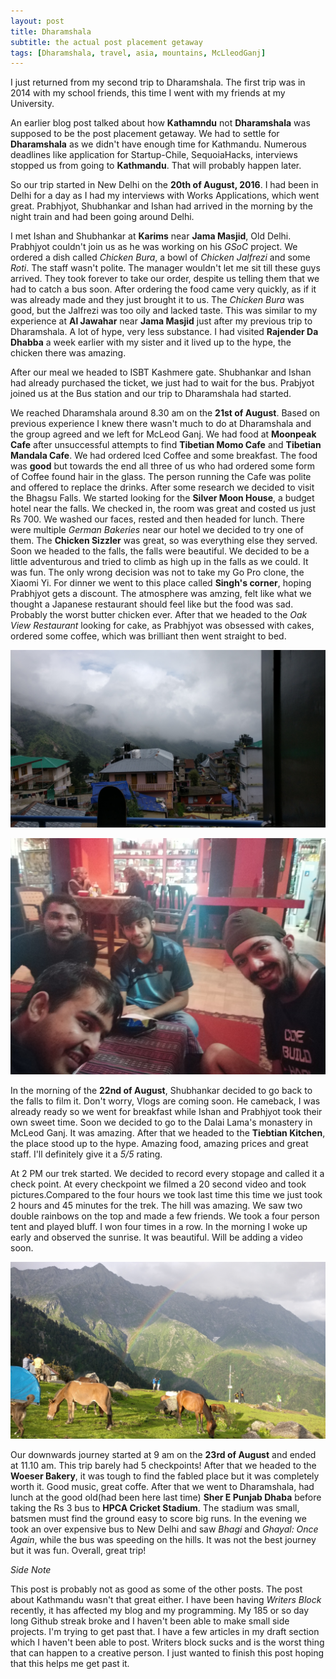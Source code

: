 ```yaml
---
layout: post
title: Dharamshala
subtitle: the actual post placement getaway
tags: [Dharamshala, travel, asia, mountains, McLleodGanj]
---
```



I just returned from my second trip to Dharamshala. The first trip was in 2014 with my school friends, this time I went with my friends at my University.

An earlier blog post talked about how **Kathamndu** not **Dharamshala** was supposed to be the post placement getaway. We had to settle for **Dharamshala** as we didn't have enough time for Kathmandu. Numerous deadlines like application for Startup-Chile, SequoiaHacks, interviews stopped us from going to **Kathmandu**. That will probably happen later.

So our trip started in New Delhi on the **20th of August, 2016**. I had been in Delhi for a day as I had my interviews with Works Applications, which went great. Prabhjyot, Shubhankar and Ishan had arrived in the morning by the night train and had been going around Delhi.

I met Ishan and Shubhankar at **Karims** near **Jama Masjid**, Old Delhi. Prabhjyot couldn't join us as he was working on his *GSoC* project. We ordered a dish called *Chicken Bura*, a bowl of *Chicken Jalfrezi* and some *Roti*. The staff wasn't polite. The manager wouldn't let me sit till these guys arrived. They took forever to take our order, despite us telling them that we had to catch a bus soon. After ordering the food came very quickly, as if it was already made and they just brought it to us. The *Chicken Bura* was good, but the Jalfrezi was too oily and lacked taste. This was similar to my experience at **Al Jawahar** near **Jama Masjid** just after my previous trip to Dharamshala. A lot of hype, very less substance. I had visited **Rajender Da Dhabba** a week earlier with my sister and it lived up to the hype, the chicken there was amazing.

After our meal we headed to ISBT Kashmere gate. Shubhankar and Ishan had already purchased the ticket, we just had to wait for the bus. Prabjyot joined us at the Bus station and our trip to Dharamshala had started.

We reached Dharamshala around 8.30 am on the **21st of August**. Based on previous experience I knew there wasn't much to do at Dharamshala and the group agreed and we left for McLeod Ganj. We had food at **Moonpeak Cafe** after unsuccessful attempts to find **Tibetian Momo Cafe** and **Tibetian Mandala Cafe**. We had ordered Iced Coffee and some breakfast. The food was **good** but towards the end all three of us who had ordered some form of Coffee found hair in the glass. The person running the Cafe was polite and offered to replace the drinks. After some research we decided to visit the Bhagsu Falls. We started looking for the **Silver Moon House**, a budget hotel near the falls. We checked in, the room was great and costed us just Rs 700. We washed our faces, rested and then headed for lunch. There were multiple *German Bakeries* near our hotel we decided to try one of them. The **Chicken Sizzler** was great, so was everything else they served. Soon we headed to the falls, the falls were beautiful. We decided to be a little adventurous and tried to climb as high up in the falls as we could. It was fun. The only wrong decision was not to take my Go Pro clone, the Xiaomi Yi. For dinner we went to this place called **Singh's corner**, hoping Prabhjyot gets a discount. The atmosphere was amzing, felt like what we thought a Japanese restaurant should feel like but the food was sad. Probably the worst butter chicken ever. After that we headed to the *Oak View Restaurant* looking for cake, as Prabhjyot was obsessed with cakes, ordered some coffee, which was brilliant then went straight to bed.

![Hotel Near Bhagsu](/img/blog/dharamsala/hotel.jpg)


![Singh's Corner](/img/blog/dharamsala/singhs.jpg)


In the morning of the **22nd of August**, Shubhankar decided to go back to the falls to film it. Don't worry, Vlogs are coming soon. He cameback, I was already ready so we went for breakfast while Ishan and Prabhjyot took their own sweet time. Soon we decided to go to the Dalai Lama's monastery in McLeod Ganj. It was amazing. After that we headed to the **Tiebtian Kitchen**, the place stood up to the hype. Amazing food, amazing prices and great staff. I'll definitely give it a *5/5* rating.

At 2 PM our trek started. We decided to record every stopage and called it a check point. At every checkpoint we filmed a 20 second video and took pictures.Compared to the four hours we took last time this time we just took 2 hours and 45 minutes for the trek. The hill was amazing. We saw two double rainbows on the top and made a few friends. We took a four person tent and played bluff. I won four times in a row. In the morning I woke up early and observed the sunrise. It was beautiful. Will be adding a video soon.

![Rainbow](/img/blog/dharamsala/rainbow.jpg)

Our downwards journey started at 9 am on the **23rd of August** and ended at 11.10 am. This trip barely had 5 checkpoints! After that we headed to the **Woeser Bakery**, it was tough to find the fabled place but it was completely worth it. Good music, great coffe. After that we went to Dharamshala, had lunch at the good old(had been here last time) **Sher E Punjab Dhaba** before taking the Rs 3 bus to **HPCA Cricket Stadium**. The stadium was small, batsmen must find the ground easy to score big runs. In the evening we took an over expensive bus to New Delhi and saw *Bhagi* and *Ghayal: Once Again*, while the bus was speeding on the hills. It was not the best journey but it was fun. Overall, great trip!

*Side Note*

This post is probably not as good as some of the other posts. The post about Kathmandu wasn't that great either. I have been having *Writers Block* recently, it has affected my blog and my programming. My 185 or so day long Github streak broke and I haven't been able to make small side projects. I'm trying to get past that. I have a few articles in my draft section which I haven't been able to post. Writers block sucks and is the worst thing that can happen to a creative person. I just wanted to finish this post hoping that this helps me get past it.